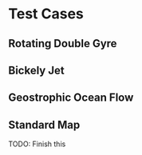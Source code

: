 # Test Cases

## Rotating Double Gyre

## Bickely Jet

## Geostrophic Ocean Flow

## Standard Map

TODO: Finish this
